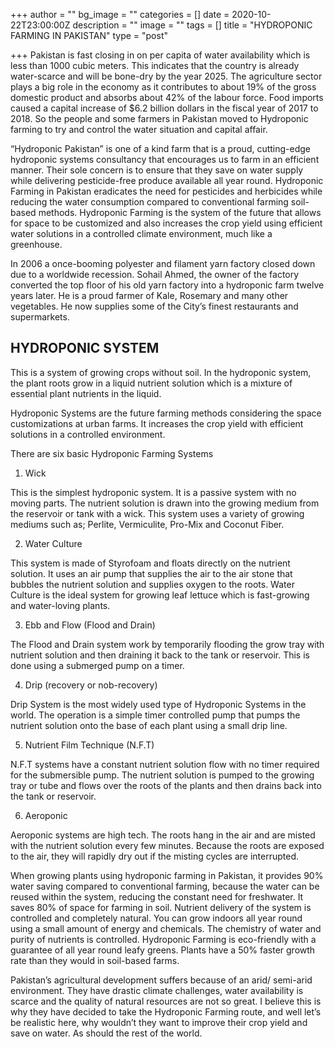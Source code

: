 +++
author = ""
bg_image = ""
categories = []
date = 2020-10-22T23:00:00Z
description = ""
image = ""
tags = []
title = "HYDROPONIC FARMING IN PAKISTAN"
type = "post"

+++
Pakistan is fast closing in on per capita of water availability which is less than 1000 cubic meters. This indicates that the country is already water-scarce and will be bone-dry by the year 2025. The agriculture sector plays a big role in the economy as it contributes to about 19% of the gross domestic product and absorbs about 42% of the labour force. Food imports caused a capital increase of $6.2 billion dollars in the fiscal year of 2017 to 2018. So the people and some farmers in Pakistan moved to Hydroponic farming to try and control the water situation and capital affair.

“Hydroponic Pakistan” is one of a kind farm that is a proud, cutting-edge hydroponic systems consultancy that encourages us to farm in an efficient manner. Their sole concern is to ensure that they save on water supply while delivering pesticide-free produce available all year round. Hydroponic Farming in Pakistan eradicates the need for pesticides and herbicides while reducing the water consumption compared to conventional farming soil-based methods. Hydroponic Farming is the system of the future that allows for space to be customized and also increases the crop yield using efficient water solutions in a controlled climate environment, much like a greenhouse.

In 2006 a once-booming polyester and filament yarn factory closed down due to a worldwide recession. Sohail Ahmed, the owner of the factory converted the top floor of his old yarn factory into a hydroponic farm twelve years later. He is a proud farmer of Kale, Rosemary and many other vegetables. He now supplies some of the City’s finest restaurants and supermarkets.

## **HYDROPONIC SYSTEM**

This is a system of growing crops without soil. In the hydroponic system, the plant roots grow in a liquid nutrient solution which is a mixture of essential plant nutrients in the liquid.

Hydroponic Systems are the future farming methods considering the space customizations at urban farms. It increases the crop yield with efficient solutions in a controlled environment.

There are six basic Hydroponic Farming Systems

1. Wick

This is the simplest hydroponic system. It is a passive system with no moving parts. The nutrient solution is drawn into the growing medium from the reservoir or tank with a wick. This system uses a variety of growing mediums such as; Perlite, Vermiculite, Pro-Mix and Coconut Fiber.

2. Water Culture

This system is made of Styrofoam and floats directly on the nutrient solution. It uses an air pump that supplies the air to the air stone that bubbles the nutrient solution and supplies oxygen to the roots. Water Culture is the ideal system for growing leaf lettuce which is fast-growing and water-loving plants.

3. Ebb and Flow (Flood and Drain)

The Flood and Drain system work by temporarily flooding the grow tray with nutrient solution and then draining it back to the tank or reservoir. This is done using a submerged pump on a timer.

4. Drip (recovery or nob-recovery)

Drip System is the most widely used type of Hydroponic Systems in the world. The operation is a simple timer controlled pump that pumps the nutrient solution onto the base of each plant using a small drip line.

5. Nutrient Film Technique (N.F.T)

N.F.T systems have a constant nutrient solution flow with no timer required for the submersible pump. The nutrient solution is pumped to the growing tray or tube and flows over the roots of the plants and then drains back into the tank or reservoir.

6. Aeroponic

Aeroponic systems are high tech. The roots hang in the air and are misted with the nutrient solution every few minutes. Because the roots are exposed to the air, they will rapidly dry out if the misting cycles are interrupted.

When growing plants using hydroponic farming in Pakistan, it provides 90% water saving compared to conventional farming, because the water can be reused within the system, reducing the constant need for freshwater. It saves 80% of space for farming in soil. Nutrient delivery of the system is controlled and completely natural. You can grow indoors all year round using a small amount of energy and chemicals. The chemistry of water and purity of nutrients is controlled. Hydroponic Farming is eco-friendly with a guarantee of all year round leafy greens. Plants have a 50% faster growth rate than they would in soil-based farms.

Pakistan’s agricultural development suffers because of an arid/ semi-arid environment. They have drastic climate challenges, water availability is scarce and the quality of natural resources are not so great. I believe this is why they have decided to take the Hydroponic Farming route, and well let’s be realistic here, why wouldn’t they want to improve their crop yield and save on water. As should the rest of the world.